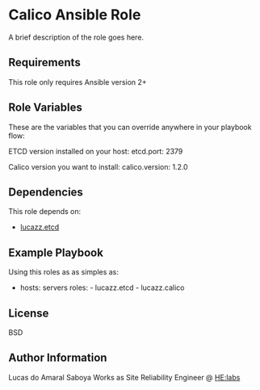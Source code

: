 Calico Ansible Role
=========

A brief description of the role goes here.

Requirements
------------

This role only requires Ansible version 2+

Role Variables
--------------

These are the variables that you can override anywhere in your playbook flow:

ETCD version installed on your host:
etcd.port: 2379

Calico version you want to install:
calico.version: 1.2.0

Dependencies
------------

This role depends on:

 * [lucazz.etcd](https://github.com/lucazz/ansible-etcd)


Example Playbook
----------------

Using this roles as as simples as:

- hosts: servers
      roles:
         - lucazz.etcd
         - lucazz.calico

License
-------

BSD

Author Information
------------------
Lucas do Amaral Saboya Works as Site Reliability Engineer @ [HE:labs](https://www.helabs.com)
